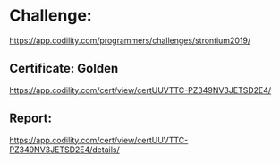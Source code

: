 ﻿# Challenge: 
https://app.codility.com/programmers/challenges/strontium2019/

## Certificate: Golden
https://app.codility.com/cert/view/certUUVTTC-PZ349NV3JETSD2E4/

## Report:
https://app.codility.com/cert/view/certUUVTTC-PZ349NV3JETSD2E4/details/